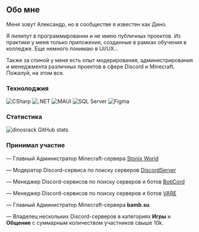 ## Обо мне

Меня зовут Александр, но в сообществе я известен как Дино. 

Я лилипут в программировании и не имею публичных проектов. Из практики у меня только приложения, созданные в рамках обучения в колледже. Еще немного понимаю в UI/UX...

Также за спиной у меня есть опыт модерирования, администрирования и менеджмента различных проектов в сфере Discord и Minecraft. Пожалуй, на этом все.

### Технолоджия

![CSharp](https://img.shields.io/badge/CSharp-68217A?style=for-the-badge&logo=c-sharp&logoColor=white)
![.NET](https://img.shields.io/badge/.NET-512BD4?style=for-the-badge&logo=dotnet&logoColor=white)
![MAUI](https://img.shields.io/badge/MAUI-512BD4?style=for-the-badge&logo=dotnet&logoColor=white)
![SQL Server](https://img.shields.io/badge/SQL_Server-CC2927?style=for-the-badge&logo=microsoftsqlserver&logoColor=white)
![Figma](https://img.shields.io/badge/Figma-F24E1E?style=for-the-badge&logo=figma&logoColor=white)

### Статистика

![dinosrack GitHub stats](https://github-readme-stats.vercel.app/api?username=dinosrack&show_icons=true&theme=default)

### Принимал участие

— Главный Администратор Minecraft-сервера [Stonix World](https://stonix.world/)

— Модератор Discord-сервиса по поиску серверов [DiscordServer](https://discordserver.info/)

— Менеджер Discord-сервисов по поиску серверов и ботов [BotiCord](https://boticord.top/)

— Менеджер Discord-сервисов по поиску серверов и ботов [VARE](https://vare.pw/)

— Главный Администратор Minecraft-сервера **bamb.su**

— Владелец нескольких Discord-серверов в категориях **Игры** и **Общение** с суммарным количеством участников свыше 10k.
